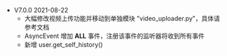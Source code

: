 + V7.0.0  2021-08-22
  + 大幅修改视频上传功能并移动到单独模块 "video_uploader.py"，具体请参考文档
  + AsyncEvent 增加 __ALL__ 事件，注册该事件的监听器将收到所有事件
  + 新增 user.get_self_history()
